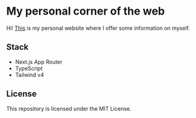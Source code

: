 # My personal corner of the web

Hi! [This](https://crnicholson.com) is my personal website where I offer some information on myself.

## Stack

* Next.js App Router
* TypeScript
* Tailwind v4

## License

This repository is licensed under the MIT License.
